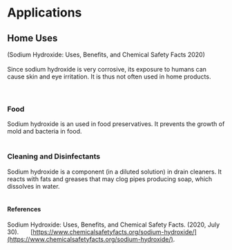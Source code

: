 # Applications
## Home Uses
(Sodium Hydroxide: Uses, Benefits, and Chemical Safety Facts 2020)<br>
<br>
Since sodium hydroxide is very corrosive, its exposure to humans can cause skin and eye irritation. It is thus not often used in home products.<br>
<br>
<br>
### Food
Sodium hydroxide is an used in food preservatives. It prevents the growth of mold and bacteria in food.<br>
<br>
### Cleaning and Disinfectants
Sodium hydroxide is a component (in a diluted solution) in drain cleaners. It reacts with fats and greases that may clog pipes producing soap, which dissolves in water. 
<br>
<br>
#### References
Sodium Hydroxide: Uses, Benefits, and Chemical Safety Facts. (2020, July 30). 
&nbsp;&nbsp;&nbsp;&nbsp;&nbsp;&nbsp;[https://www.chemicalsafetyfacts.org/sodium-hydroxide/](https://www.chemicalsafetyfacts.org/sodium-hydroxide/). 
